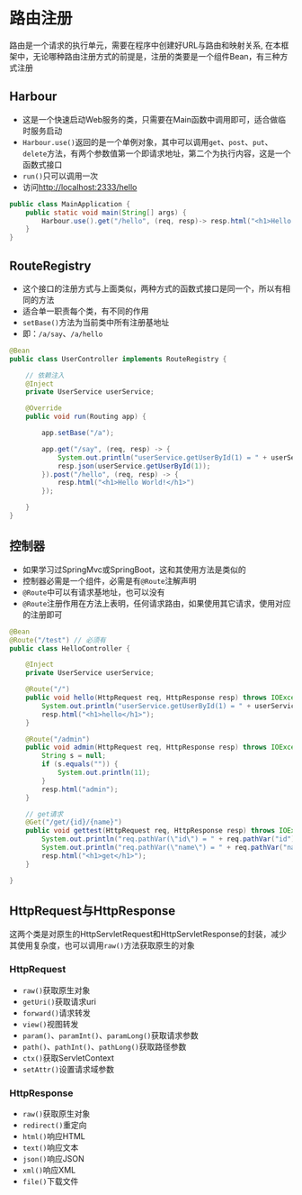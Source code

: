 # 路由注册

路由是一个请求的执行单元，需要在程序中创建好URL与路由和映射关系, 在本框架中，无论哪种路由注册方式的前提是，注册的类要是一个组件Bean，有三种方式注册

## Harbour

* 这是一个快速启动Web服务的类，只需要在Main函数中调用即可，适合做临时服务启动
* `Harbour.use()`返回的是一个单例对象，其中可以调用`get`、`post`、`put`、`delete`方法，有两个参数值第一个即请求地址，第二个为执行内容，这是一个函数式接口
* `run()`只可以调用一次
* 访问<http://localhost:2333/hello>

```java
public class MainApplication {
    public static void main(String[] args) {
        Harbour.use().get("/hello", (req, resp)-> resp.html("<h1>Hello World!</h1>")).run(MainApplication.class, args);
    }
}
```

## RouteRegistry

* 这个接口的注册方式与上面类似，两种方式的函数式接口是同一个，所以有相同的方法
* 适合单一职责每个类，有不同的作用
* `setBase()`方法为当前类中所有注册基地址
* 即：`/a/say`、`/a/hello`

```java
@Bean
public class UserController implements RouteRegistry {

    // 依赖注入
    @Inject
    private UserService userService;

    @Override
    public void run(Routing app) {

        app.setBase("/a");

        app.get("/say", (req, resp) -> {
            System.out.println("userService.getUserById(1) = " + userService.getUserById(1));
            resp.json(userService.getUserById(1));
        }).post("/hello", (req, resp) -> {
            resp.html("<h1>Hello World!</h1>")
        });

    }
}
```

## 控制器

* 如果学习过SpringMvc或SpringBoot，这和其使用方法是类似的
* 控制器必需是一个组件，必需是有`@Route`注解声明
* `@Route`中可以有请求基地址，也可以没有
* `@Route`注册作用在方法上表明，任何请求路由，如果使用其它请求，使用对应的注册即可

```java
@Bean
@Route("/test") // 必须有
public class HelloController {

    @Inject
    private UserService userService;

    @Route("/")
    public void hello(HttpRequest req, HttpResponse resp) throws IOException {
        System.out.println("userService.getUserById(1) = " + userService.getUserById(1));
        resp.html("<h1>hello</h1>");
    }

    @Route("/admin")
    public void admin(HttpRequest req, HttpResponse resp) throws IOException {
        String s = null;
        if (s.equals("")) {
            System.out.println(11);
        }
        resp.html("admin");
    }

    // get请求
    @Get("/get/{id}/{name}")
    public void gettest(HttpRequest req, HttpResponse resp) throws IOException {
        System.out.println("req.pathVar(\"id\") = " + req.pathVar("id"));
        System.out.println("req.pathVar(\"name\") = " + req.pathVar("name"));
        resp.html("<h1>get</h1>");
    }

}
```

## HttpRequest与HttpResponse

这两个类是对原生的HttpServletRequest和HttpServletResponse的封装，减少其使用复杂度，也可以调用`raw()`方法获取原生的对象

### HttpRequest

* `raw()`获取原生对象
* `getUri()`获取请求uri
* `forward()`请求转发
* `view()`视图转发
* `param()`、`paramInt()`、`paramLong()`获取请求参数
* `path()`、`pathInt()`、`pathLong()`获取路径参数
* `ctx()`获取ServletContext
* `setAttr()`设置请求域参数

### HttpResponse

* `raw()`获取原生对象
* `redirect()`重定向
* `html()`响应HTML
* `text()`响应文本
* `json()`响应JSON
* `xml()`响应XML
* `file()`下载文件
